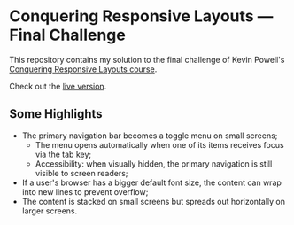 # Conquering Responsive Layouts — Final Challenge

This repository contains my solution to the final challenge of Kevin Powell's [Conquering Responsive Layouts course](https://courses.kevinpowell.co/conquering-responsive-layouts).

Check out the [live version](https://juliocinquina.github.io/crl-final-challenge/).

## Some Highlights

- The primary navigation bar becomes a toggle menu on small screens;
  - The menu opens automatically when one of its items receives focus via the tab key;
  - Accessibility: when visually hidden, the primary navigation is still visible to screen readers;
- If a user's browser has a bigger default font size, the content can wrap into new lines to prevent overflow;
- The content is stacked on small screens but spreads out horizontally on larger screens.
